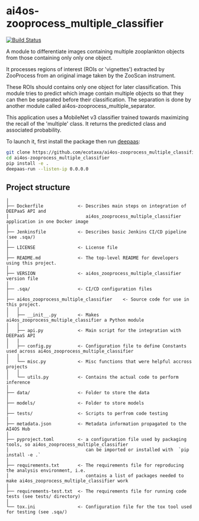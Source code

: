 # ai4os-zooprocess_multiple_classifier
[![Build Status](https://jenkins.services.ai4os.eu/buildStatus/icon?job=AI4OS-hub/ai4os-zooprocess_multiple_classifier/main)](https://jenkins.services.ai4os.eu/job/AI4OS-hub/job/ai4os-zooprocess_multiple_classifier/job/main/)

A module to differentiate images containing multiple zooplankton objects from those containing only only one object.

It processes regions of interest (ROIs or 'vignettes') extracted by ZooProcess from an original image taken by the ZooScan instrument.

These ROIs should contains only one object for later classification. This module tries to predict which image contain multiple objects so that they can then be separated before their classification. The separation is done by another module called ai4os-zooprocess_multiple_separator.

This application uses a MobileNet v3 classifier trained towards maximizing the recall of the 'multiple' class. It returns the predicted class and associated probability.

To launch it, first install the package then run [deepaas](https://github.com/ai4os/DEEPaaS):

```bash
git clone https://github.com/ecotaxa/ai4os-zooprocess_multiple_classifier
cd ai4os-zooprocess_multiple_classifier
pip install -e .
deepaas-run --listen-ip 0.0.0.0
```

## Project structure

```
│
├── Dockerfile             <- Describes main steps on integration of DEEPaaS API and
│                             ai4os_zooprocess_multiple_classifier application in one Docker image
│
├── Jenkinsfile            <- Describes basic Jenkins CI/CD pipeline (see .sqa/)
│
├── LICENSE                <- License file
│
├── README.md              <- The top-level README for developers using this project.
│
├── VERSION                <- ai4os_zooprocess_multiple_classifier version file
│
├── .sqa/                  <- CI/CD configuration files
│
├── ai4os_zooprocess_multiple_classifier    <- Source code for use in this project.
│   │
│   ├── __init__.py        <- Makes ai4os_zooprocess_multiple_classifier a Python module
│   │
│   ├── api.py             <- Main script for the integration with DEEPaaS API
│   |
│   ├── config.py          <- Configuration file to define Constants used across ai4os_zooprocess_multiple_classifier
│   │
│   └── misc.py            <- Misc functions that were helpful accross projects
│   │
│   └── utils.py           <- Contains the actual code to perform inference
│
├── data/                  <- Folder to store the data
│
├── models/                <- Folder to store models
│   
├── tests/                 <- Scripts to perfrom code testing
|
├── metadata.json          <- Metadata information propagated to the AI4OS Hub
│
├── pyproject.toml         <- a configuration file used by packaging tools, so ai4os_zooprocess_multiple_classifier
│                             can be imported or installed with  `pip install -e .`                             
│
├── requirements.txt       <- The requirements file for reproducing the analysis environment, i.e.
│                             contains a list of packages needed to make ai4os_zooprocess_multiple_classifier work
│
├── requirements-test.txt  <- The requirements file for running code tests (see tests/ directory)
│
└── tox.ini                <- Configuration file for the tox tool used for testing (see .sqa/)
```
